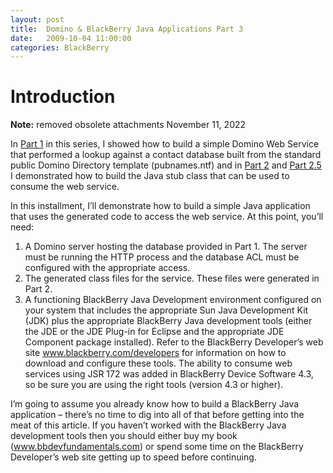 ```yaml
---
layout: post
title:  Domino & BlackBerry Java Applications Part 3
date:   2009-10-04 11:00:00
categories: BlackBerry
---
```

Introduction
============

**Note:** removed obsolete attachments November 11, 2022

In [Part 1](index.php/Domino/dbja1.html) in this series, I showed how to build a simple Domino Web Service that performed a lookup against a contact database built from the standard public Domino Directory template (pubnames.ntf) and in [Part 2](index.php/BlackBerry/dbja2.html) and [Part 2.5](index.php/Miscellaneous/bbdja25.html) I demonstrated how to build the Java stub class that can be used to consume the web service. 

In this installment, I’ll demonstrate how to build a simple Java application that uses the generated code to access the web service. At this point, you’ll need:

1.  A Domino server hosting the database provided in Part 1. The server must be running the HTTP process and the database ACL must be configured with the appropriate access.
2.  The generated class files for the service. These files were generated in Part 2.
3.  A functioning BlackBerry Java Development environment configured on your system that includes the appropriate Sun Java Development Kit (JDK) plus the appropriate BlackBerry Java development tools (either the JDE or the JDE Plug-in for Eclipse and the appropriate JDE Component package installed). Refer to the BlackBerry Developer’s web site www.blackberry.com/developers for information on how to download and configure these tools. The ability to consume web services using JSR 172 was added in BlackBerry Device Software 4.3, so be sure you are using the right tools (version 4.3 or higher).

I’m going to assume you already know how to build a BlackBerry Java application – there’s no time to dig into all of that before getting into the meat of this article. If you haven’t worked with the BlackBerry Java development tools then you should either buy my book (www.bbdevfundamentals.com) or spend some time on the BlackBerry Developer’s web site getting up to speed before continuing.